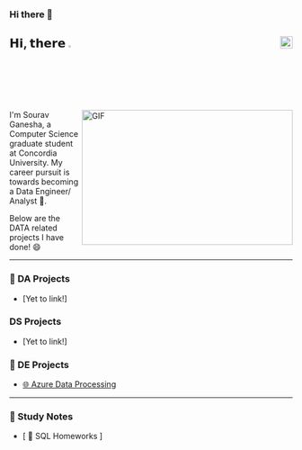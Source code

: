 ### Hi there 👋

## 𝗛𝗶, 𝘁𝗵𝗲𝗿𝗲 <img src="https://media.giphy.com/media/hvRJCLFzcasrR4ia7z/giphy.gif" width="2.5%"/> [<img align="right" src="https://upload.wikimedia.org/wikipedia/commons/c/ca/LinkedIn_logo_initials.png" width="22px"/>](https://www.linkedin.com/in/souravganesh/)


<img align="right" alt="GIF" src="https://github.com/abhisheknaiidu/abhisheknaiidu/blob/master/code.gif?raw=true" width="375" height="240"/>

I'm Sourav Ganesha, a Computer Science graduate student at Concordia University. My career pursuit is towards becoming a Data Engineer/ Analyst 💪.

Below are the DATA related projects I have done! 😄

---
                                                                                                                                          
### 📇 DA Projects

- [Yet to link!]


### DS Projects

- [Yet to link!]                                                                                                      

### 🚜 DE Projects
                                                                                                                                          
- [ 🌐 Azure Data Processing ](https://github.com/SouravGanesh/Azure_DE_Proj)                                                                         
                                                                                                
---                                                                                                                        

### 📝 Study Notes

- [ 📔 SQL Homeworks ]
